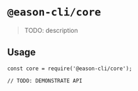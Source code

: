 # `@eason-cli/core`

> TODO: description

## Usage

```
const core = require('@eason-cli/core');

// TODO: DEMONSTRATE API
```
